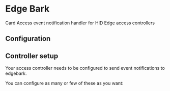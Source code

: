 # Edge Bark
Card Access event notification handler for HID Edge access controllers

## Configuration

## Controller setup
Your access controller needs to be configured to send event notifications to edgebark.

You can configure as many or few of these as you want:
